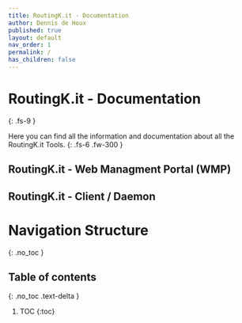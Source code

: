 ```yaml
---
title: RoutingK.it - Documentation
author: Dennis de Houx
published: true
layout: default
nav_order: 1
permalink: /
has_children: false
---
```


# RoutingK.it - Documentation
{: .fs-9 }

Here you can find all the information and documentation about all the RoutingK.it Tools.
{: .fs-6 .fw-300 }

## RoutingK.it - Web Managment Portal (WMP)

## RoutingK.it - Client / Daemon


# Navigation Structure
{: .no_toc }

## Table of contents
{: .no_toc .text-delta }

1. TOC
{:toc}
